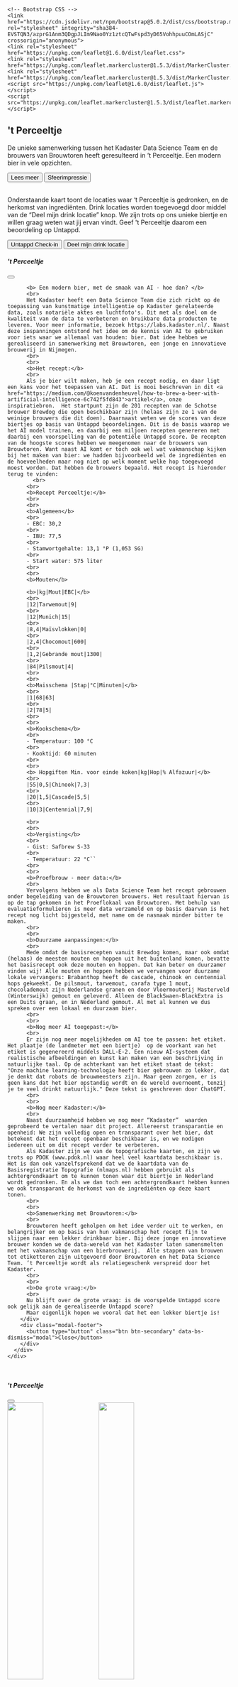 <html lang="en">
  <head>
    <!-- Required meta tags -->
    <meta charset="utf-8">
    <meta name="viewport" content="width=device-width, initial-scale=1">

    <!-- Bootstrap CSS -->
    <link href="https://cdn.jsdelivr.net/npm/bootstrap@5.0.2/dist/css/bootstrap.min.css" rel="stylesheet" integrity="sha384-EVSTQN3/azprG1Anm3QDgpJLIm9Nao0Yz1ztcQTwFspd3yD65VohhpuuCOmLASjC" crossorigin="anonymous">
    <link rel="stylesheet" href="https://unpkg.com/leaflet@1.6.0/dist/leaflet.css">
    <link rel="stylesheet" href="https://unpkg.com/leaflet.markercluster@1.5.3/dist/MarkerCluster.css"/>
    <link rel="stylesheet" href="https://unpkg.com/leaflet.markercluster@1.5.3/dist/MarkerCluster.Default.css"/>
    <script src="https://unpkg.com/leaflet@1.6.0/dist/leaflet.js"></script>
    <script src="https://unpkg.com/leaflet.markercluster@1.5.3/dist/leaflet.markercluster.js"></script>

  </head>
  <body>
    <h2>'t Perceeltje</h2>
    <p>
      De unieke samenwerking tussen het Kadaster Data Science Team en de brouwers van Brouwtoren heeft geresulteerd in ’t Perceeltje. Een modern bier in vele opzichten.
    </p>
    <!-- Button trigger modal -->
  <button type="button" class="btn btn-primary" data-bs-toggle="modal" data-bs-target="#exampleModal">
    Lees meer
  </button>
    <button type="button" class="btn btn-primary" data-bs-toggle="modal" data-bs-target="#exampleModal1">
    Sfeerimpressie
  </button>
  <p>
  <br/> 
Onderstaande kaart toont de locaties waar ‘t Perceeltje is gedronken, en de herkomst van ingrediënten. Drink locaties worden toegevoegd door middel van de “Deel mijn drink locatie” knop. We zijn trots op ons unieke biertje en willen graag weten wat jij ervan vindt. Geef 't Perceeltje daarom een beoordeling op Untappd.
  </p>
  <button onclick="location.href='https://untp.beer/375ecb09fc'" type="button" class="btn btn-primary">
    Untappd Check-in
  </button>
  <button onclick="getLocation()" type="button" class="btn btn-primary">
    Deel mijn drink locatie
  </button>
  <br>
  <!-- Modal -->
  <div class="modal fade" id="exampleModal" tabindex="-1" aria-labelledby="exampleModalLabel" aria-hidden="true">
    <div class="modal-dialog modal-fullscreen">
      <div class="modal-content">
        <div class="modal-header">
          <h5 class="modal-title" id="exampleModalLabel">'t Perceeltje</h5>
          <button type="button" class="btn-close" data-bs-dismiss="modal" aria-label="Close"></button>
        </div>
        <div class="modal-body">

          <b> Een modern bier, met de smaak van AI - hoe dan? </b>
          <br>
          Het Kadaster heeft een Data Science Team die zich richt op de toepassing van kunstmatige intelligentie op Kadaster gerelateerde data, zoals notariële aktes en luchtfoto's. Dit met als doel om de kwaliteit van de data te verbeteren en bruikbare data producten te leveren. Voor meer informatie, bezoek https://labs.kadaster.nl/. Naast deze inspanningen ontstond het idee om de kennis van AI te gebruiken voor iets waar we allemaal van houden: bier. Dat idee hebben we gerealiseerd in samenwerking met Brouwtoren, een jonge en innovatieve brouwerij in Nijmegen.
          <br>
          <br>
          <b>Het recept:</b>
          <br>
          Als je bier wilt maken, heb je een recept nodig, en daar ligt een kans voor het toepassen van AI. Dat is mooi beschreven in dit <a href="https://medium.com/@koenvandenheuvel/how-to-brew-a-beer-with-artificial-intelligence-6c742f5fd843">artikel</a>, onze inspiratiebron.  Het startpunt zijn de 201 recepten van de Schotse brouwer Brewdog die open beschikbaar zijn (helaas zijn ze 1 van de weinige brouwers die dit doen). Daarnaast weten we de scores van deze biertjes op basis van Untappd beoordelingen. Dit is de basis waarop we het AI model trainen, en daarbij een miljoen recepten genereren met daarbij een voorspelling van de potentiële Untappd score. De recepten van de hoogste scores hebben we meegenomen naar de brouwers van Brouwtoren. Want naast AI komt er toch ook wel wat vakmanschap kijken bij het maken van bier: we hadden bijvoorbeeld wel de ingrediënten en de hoeveelheden maar nog niet op welk moment welke hop toegevoegd moest worden. Dat hebben de brouwers bepaald. Het recept is hieronder terug te vinden: 
    	    <br>
          <br>
          <b>Recept Perceeltje:</b>
          <br>
          <br>
          <b>Algemeen</b>
          <br>
          - EBC: 30,2
          <br>
          - IBU: 77,5
          <br>
          - Stamwortgehalte: 13,1 °P (1,053 SG)
          <br>
          - Start water: 575 liter
          <br>
          <br>
          <b>Mouten</b>

          <b>|kg|Mout|EBC|</b>
          <br>
          |12|Tarwemout|9|
          <br>
          |12|Munich|15|
          <br>
          |8,4|Maïsvlokken|0|
          <br>
          |2,4|Chocomout|600|
          <br>
          |1,2|Gebrande mout|1300|
          <br>
          |84|Pilsmout|4|
          <br>
          <br>
          <b>Maisschema |Stap|°C|Minuten|</b>
          <br>
          |1|68|63|
          <br>
          |2|78|5|
          <br>
          <br>
          <b>Kookschema</b>
          <br>
          - Temperatuur: 100 °C
          <br>
          - Kooktijd: 60 minuten
          <br>
          <br>
          <b> Hopgiften Min. voor einde koken|kg|Hop|% Alfazuur|</b>
          <br>
          |55|0,5|Chinook|7,3|
          <br>
          |20|1,5|Cascade|5,5|
          <br>
          |10|3|Centennial|7,9|

          <br>
          <br>
          <b>Vergisting</b>
          <br>  
          - Gist: Safbrew S-33
          <br>
          - Temperatuur: 22 °C``
          <br>
          <br>
          <b>Proefbrouw - meer data:</b>
          <br>
          Vervolgens hebben we als Data Science Team het recept gebrouwen onder begeleiding van de Brouwtoren brouwers. Het resultaat hiervan is op de tap gekomen in het Proeflokaal van Brouwtoren. Met behulp van evaluatieformulieren is meer data verzameld en op basis daarvan is het recept nog licht bijgesteld, met name om de nasmaak minder bitter te maken.
          <br>
          <br>
          <b>Duurzame aanpassingen:</b>
          <br>
          Mede omdat de basisrecepten vanuit Brewdog komen, maar ook omdat (helaas) de meesten mouten en hoppen uit het buitenland komen, bevatte het basisrecept ook deze mouten en hoppen. Dat kan beter en duurzamer vinden wij! Alle mouten en hoppen hebben we vervangen voor duurzame lokale vervangers: Brabanthop heeft de cascade, chinook en centennial hops gekweekt. De pilsmout, tarwemout, carafa type 1 mout, chocolademout zijn Nederlandse granen en door Vloermouterij Masterveld (Winterswijk) gemout en geleverd. Alleen de BlackSwaen-BlackExtra is een Duits graan, en in Nederland gemout. Al met al kunnen we dus spreken over een lokaal en duurzaam bier.
          <br>
          <br>
          <b>Nog meer AI toegepast:</b>
          <br>
          Er zijn nog meer mogelijkheden om AI toe te passen: het etiket. Het plaatje (de landmeter met een biertje)  op de voorkant van het etiket is gegenereerd middels DALL-E-2. Een nieuw AI-systeem dat realistische afbeeldingen en kunst kan maken van een beschrijving in natuurlijke taal. Op de achterkant van het etiket staat de tekst: "Onze machine learning-technologie heeft bier gebrouwen zo lekker, dat je denkt dat robots de brouwmeesters zijn. Maar geen zorgen, er is geen kans dat het bier opstandig wordt en de wereld overneemt, tenzij je te veel drinkt natuurlijk." Deze tekst is geschreven door ChatGPT.
          <br>
          <br>
          <b>Nog meer Kadaster:</b>
          <br>
          Naast duurzaamheid hebben we nog meer “Kadaster”  waarden geprobeerd te vertalen naar dit project. Allereerst transparantie en openheid: We zijn volledig open en transparant over het bier, dat betekent dat het recept openbaar beschikbaar is, en we nodigen iedereen uit om dit recept verder te verbeteren.
          Als Kadaster zijn we van de topografische kaarten, en zijn we trots op PDOK (www.pdok.nl) waar heel veel kaartdata beschikbaar is. Het is dan ook vanzelfsprekend dat we de kaartdata van de Basisregistratie Topografie (nlmaps.nl) hebben gebruikt als achtergrondkaart om te kunnen tonen waar dit biertje in Nederland wordt gedronken. En als we dan toch een achtergrondkaart hebben kunnen we ook transparant de herkomst van de ingrediënten op deze kaart tonen.
          <br>
          <br>
          <b>Samenwerking met Brouwtoren:</b>
          <br>
          Brouwtoren heeft geholpen om het idee verder uit te werken, en belangrijker om op basis van hun vakmanschap het recept fijn te slijpen naar een lekker drinkbaar bier. Bij deze jonge en innovatieve brouwer konden we de data-wereld van het Kadaster laten samensmelten met het vakmanschap van een bierbrouwerij.  Alle stappen van brouwen tot etiketteren zijn uitgevoerd door Brouwtoren en het Data Science Team. ‘t Perceeltje wordt als relatiegeschenk verspreid door het Kadaster.
          <br>
          <br>
          <b>De grote vraag:</b>
          <br>
          Nu blijft over de grote vraag: is de voorspelde Untappd score ook gelijk aan de gerealiseerde Untappd score?
          Maar eigenlijk hopen we vooral dat het een lekker biertje is!
        </div>
        <div class="modal-footer">
          <button type="button" class="btn btn-secondary" data-bs-dismiss="modal">Close</button>
        </div>
      </div>
    </div>
  </div>
  <br>
  
  <div id="map-holder"></div>


  <!-- Modal -->
  <div class="modal fade" id="exampleModal1" tabindex="-1" aria-labelledby="exampleModalLabel" aria-hidden="true">
    <div class="modal-dialog modal-fullscreen">
      <div class="modal-content">
        <div class="modal-header">
          <h5 class="modal-title" id="exampleModalLabel">'t Perceeltje</h5>
          <button type="button" class="btn-close" data-bs-dismiss="modal" aria-label="Close"></button>
        </div>
        <div class="modal-body">
        <img src="images/1.jpg" style="width: 40%"/>
        <img src="images/9.jpg" style="width: 40%"/>
        <img src="images/3.jpg" style="width: 40%"/>
        <img src="images/4.jpg" style="width: 40%"/>
        <img src="images/5.jpg" style="width: 40%"/>
        <img src="images/2.jpg" style="width: 40%"/>
        <img src="images/13.png" style="width: 40%"/>
        <img src="images/14.png" style="width: 40%"/>
        <img src="images/12.png" style="width: 40%"/>
        <img src="images/19.jpg" style="width: 40%"/>
        <img src="images/11.png" style="width: 40%"/>
        <img src="images/15.jpg" style="width: 40%"/>
        <img src="images/16.jpg" style="width: 40%"/>
        <img src="images/17.jpg" style="width: 40%"/>
        <img src="images/18.jpg" style="width: 40%"/>
        <img src="images/10.jpg" style="width: 40%"/>
        <img src="images/20.jpg" style="width: 40%"/>
        <img src="images/21.jpg" style="width: 40%"/>
        <img src="images/23.jpg" style="width: 40%"/>
        <img src="images/22.jpg" style="width: 40%"/>
        </div>
        <div class="modal-footer">
          <button type="button" class="btn btn-secondary" data-bs-dismiss="modal">Close</button>
        </div>
      </div>
    </div>
  </div>
  <br>
  
  <div id="map-holder"></div>
  
  <script>
    function getLocation() {
      if (navigator.geolocation) {
        navigator.geolocation.getCurrentPosition(postPosition);
        console.log('Je locatie is gedeeld. Proost!')
      } else {
        console.error("Geolocation is not supported by this browser.");
      }
    }
  
    function postPosition(position) {
      const lat = position.coords.latitude;  
      const long = position.coords.longitude;
      
      var xhr = new XMLHttpRequest();
      xhr.open("POST", 'https://labs.kadaster.nl/bier/insertlocations', true);
      xhr.setRequestHeader('Content-Type', 'application/json');
      xhr.send(JSON.stringify({lat, long}));
    }

    function main() {

      var beer = L.icon({
          iconUrl: 'brouwtoren.png',

          iconSize:     [30, 65], // size of the icon
          iconAnchor:   [30, 65], // point of the icon which will correspond to marker's location
          popupAnchor:  [-3, -76] // point from which the popup should open relative to the iconAnchor
      });

      var hop = L.icon({
          iconUrl: 'hop.png',

          iconSize:     [30, 65], // size of the icon
          iconAnchor:   [30, 65], // point of the icon which will correspond to marker's location
          popupAnchor:  [-3, -76] // point from which the popup should open relative to the iconAnchor
      });

            var bottle = L.icon({
          iconUrl: 'bottle.png',

          iconSize:     [30, 65], // size of the icon
          iconAnchor:   [30, 65], // point of the icon which will correspond to marker's location
          popupAnchor:  [-3, -76] // point from which the popup should open relative to the iconAnchor
      });
            var hq = L.icon({
          iconUrl: 'hq.png',

          iconSize:     [30, 65], // size of the icon
          iconAnchor:   [30, 65], // point of the icon which will correspond to marker's location
          popupAnchor:  [-3, -76] // point from which the popup should open relative to the iconAnchor
      });
          var label = L.icon({
          iconUrl: 'label.png',

          iconSize:     [30, 50], // size of the icon
          iconAnchor:   [30, 50], // point of the icon which will correspond to marker's location
          popupAnchor:  [-3, -76] // point from which the popup should open relative to the iconAnchor
      });
            var wheat = L.icon({
          iconUrl: 'wheat.png',

          iconSize:     [30, 65], // size of the icon
          iconAnchor:   [30, 65], // point of the icon which will correspond to marker's location
          popupAnchor:  [-3, -76] // point from which the popup should open relative to the iconAnchor
      });
            var wheatdark = L.icon({
          iconUrl: 'wheatdark.png',

          iconSize:     [30, 65], // size of the icon
          iconAnchor:   [30, 65], // point of the icon which will correspond to marker's location
          popupAnchor:  [-3, -76] // point from which the popup should open relative to the iconAnchor
      });
        const mapHolder = document.getElementById('map-holder');
        mapHolder.style.height = '70vh';

        const map = L.map('map-holder', {
            // Set latitude and longitude of the map center (required)
            center: [52.370216, 4.895168],
            // Set the initial zoom level, values 0-18, where 0 is most zoomed-out (required)
            zoom: 8,
        });

        L.control.scale().addTo(map);
        L.marker([51.66580, 5.76812], {icon: hop}).addTo(map).bindPopup("<a href='https://www.brabanthop.nl/'>Brabanthop</a>, de hopleverancier");
        L.marker([51.99501, 6.78765], {icon: wheat}).addTo(map).bindPopup("<a href='https://www.vloermouterijmasterveld.nl/'>Vloermouterij Masterveld</a>, de moutleverancier");
        L.marker([51.84160, 5.86958], {icon: beer}).addTo(map).bindPopup("<a href='https://www.brouwtoren.nl/'>Brouwtoren</a>, de brouwerij");
        L.marker([52.17980, 5.96026], {icon: hq}).addTo(map).bindPopup("<a href='https://labs.kadaster.nl/'>de bedenkers</a> van 't Perceeltje");
        L.marker([51.398348942219926, 4.015671100074213], {icon: wheatdark}).addTo(map).bindPopup("<a href='https://www.theswaen.com/'>The Swaen</a>, leverancier van donkere mout");
        L.marker([52.0437155729037, 6.622461750935971], {icon: label}).addTo(map).bindPopup("<a href='https://www.hofprint.nl/'>Hofprint</a>, leverancier van de etiketten");
        L.marker([52.02145243196288, 5.172450944809401], {icon: bottle}).addTo(map).bindPopup("<a href='https://www.berlinpackaging.nl/'>Berlin Packaging</a>, leverancier van de flessen");


        L.tileLayer('https://service.pdok.nl/brt/achtergrondkaart/wmts/v2_0?service=WMTS&request=GetTile&version=1.0.0&layer=standaard&style=default&tilematrixset=EPSG%3A3857&format=image%2Fpng&height=256&width=256&tilematrix={z}&tilecol={x}&tilerow={y}').addTo(map);

        let clusterGroup;
        function getData() {
            try {
                fetch('https://labs.kadaster.nl/bier/getlocations')
                .then(response => response.json())
                .then(locations => {
                    if (clusterGroup) map.removeLayer(clusterGroup);
                    clusterGroup = L.markerClusterGroup();
                    for (const location of locations) {
                        clusterGroup.addLayer(L.marker(new L.LatLng(location.Latitude, location.Longitude)));
                    }
                    map.addLayer(clusterGroup);
                })
            } finally {
                setTimeout(getData, 10000);
            }
        }
        
        getData();

        const urlParams = new URLSearchParams(window.location.search);

    }

    window.onload = main;
  </script>

<script src="https://cdn.jsdelivr.net/npm/bootstrap@5.0.2/dist/js/bootstrap.bundle.min.js" integrity="sha384-MrcW6ZMFYlzcLA8Nl+NtUVF0sA7MsXsP1UyJoMp4YLEuNSfAP+JcXn/tWtIaxVXM" crossorigin="anonymous"></script>
</body>
</html>
